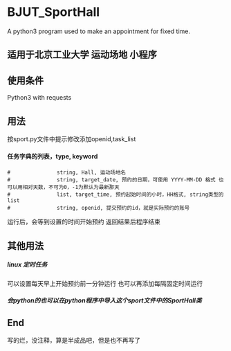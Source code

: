 # BJUT_SportHall
A python3 program used to make an appointment for fixed time.
## 适用于北京工业大学 运动场地 小程序
## 使用条件
Python3 with requests
## 用法
按sport.py文件中提示修改添加openid,task_list
 #### 任务字典的列表，type, keyword
    #               string, Hall, 运动场地名 
    #               string, target_date, 预约的日期，可使用 YYYY-MM-DD 格式 也可以用相对天数，不可为0，-1为默认为最新那天
    #               list, target_time, 预约起始时间的小时，HH格式, string类型的list
    #               string, openid, 提交预约的id，就是实际预约的账号
运行后，会等到设置的时间开始预约
返回结果后程序结束
## 其他用法
##### linux 定时任务 
可以设置每天早上开始预约前一分钟运行
也可以再添加每隔固定时间运行
##### 会python的也可以在python程序中导入这个sport文件中的SportHall类

## End
写的烂，没注释，算是半成品吧，但是也不再写了
